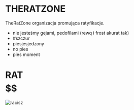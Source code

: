 # THERATZONE
TheRatZone organizacja promująca ratyfikacje.
- nie jesteśmy gejami, pedofilami (rewq i frost akurat tak)
- #szczur
- piesjesjedzony
- no pies
- pies moment
# RAT $$$$$$$$$$$$$$$$$$
![racisz](https://user-images.githubusercontent.com/28823457/117551344-f4fde500-b034-11eb-8421-64c8281bbb3b.gif)
